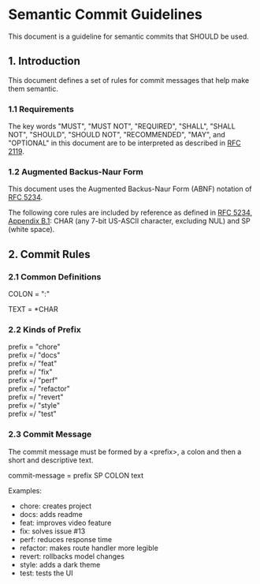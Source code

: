 # Semantic Commit Guidelines

This document is a guideline for semantic commits that SHOULD be used.

## 1. Introduction

This document defines a set of rules for commit messages that help make them semantic.

### 1.1 Requirements

The key words "MUST", "MUST NOT", "REQUIRED", "SHALL", "SHALL NOT", "SHOULD", "SHOULD NOT", "RECOMMENDED",  "MAY", and "OPTIONAL" in this document are to be interpreted as described in [RFC 2119](https://datatracker.ietf.org/doc/html/rfc2119).

### 1.2 Augmented Backus-Naur Form

This document uses the Augmented Backus-Naur Form (ABNF) notation of [RFC 5234](https://datatracker.ietf.org/doc/html/rfc5234). 

The following core rules are included by reference as defined in [RFC 5234, Appendix B.1](https://datatracker.ietf.org/doc/html/rfc5234#appendix-B.1): CHAR (any 7-bit US-ASCII character, excluding NUL) and SP (white space).

## 2. Commit Rules

### 2.1 Common Definitions

COLON = ":"  

TEXT = *CHAR  

### 2.2 Kinds of Prefix

prefix = "chore"  
prefix =/ "docs"  
prefix =/ "feat"  
prefix =/ "fix"  
prefix =/ "perf"  
prefix =/ "refactor"  
prefix =/ "revert"  
prefix =/ "style"  
prefix =/ "test" 

### 2.3 Commit Message

The commit message must be formed by a \<prefix\>, a colon and then a short and descriptive text.

commit-message = prefix SP COLON text  

Examples:

- chore: creates project  
- docs: adds readme  
- feat: improves video feature  
- fix: solves issue #13  
- perf: reduces response time  
- refactor: makes route handler more legible  
- revert: rollbacks model changes  
- style: adds a dark theme  
- test: tests the UI  
